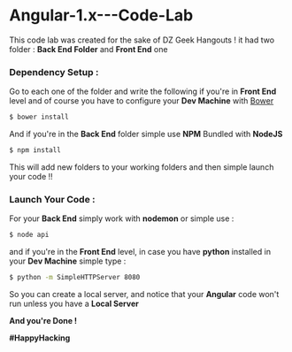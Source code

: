 # Angular-1.x---Code-Lab
This code lab was created for the sake of DZ 
Geek Hangouts ! it had two folder : **Back End Folder** and **Front End** one

### Dependency Setup :

Go to each one of the folder and write the following if you're in **Front End** 
level and of course you have to configure your **Dev Machine** with 
[Bower](bower.io)

```bash
$ bower install
```

And if you're in the **Back End** folder simple use **NPM** Bundled with 
**NodeJS**

```bash
$ npm install
```

 This will add new folders to your working folders and then simple launch your 
 code !! 

### Launch Your Code :

 For your **Back End** simply work with **nodemon** or simple use : 

 ```bash
 $ node api
 ```

 and if you're in the **Front End** level, in case you have **python**
 installed in your **Dev Machine** simple type : 

 ```bash
 $ python -m SimpleHTTPServer 8080

 ```

 So you can create a local server, and notice that your **Angular** code
 won't run unless you have a **Local Server**

**And you're Done !**  

**#HappyHacking**
